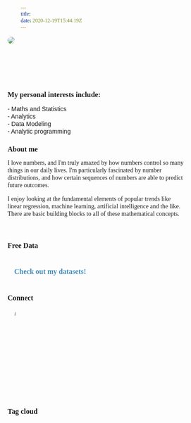 ```yaml
---
title:   
date: 2020-12-19T15:44:19Z
---
```


<style type="text/css">


body {
  scroll-snap-type: y proximity;
  scroll-padding-top: 15vh;
  overflow-y: scroll;
}

img {
  border-radius: 8px;
}

#pic{
width:100%;
height: 100px;
}

@keyframes slidein {
  from {
    margin-left: 55%;
    width: 100%;
    margin-top: 5px;
    animation: slidein 1s ;
   }
   
 to {
    margin-left: 5%;
    width: 100%;
    margin: 140px;
    margin-top: 75px;
  }
}


a, a:link, a:visited {
  text-decoration: none;
  padding: 9px 15px;
  color: #438ebc;

}

#interests{
  width:justify;
  text-align: left;
  font-color:black;
  line-height: 17px;
  font-size: justify;
  font-family: helvetica;
  }

#about{
  width:justify;
  text-align: left;
  font-color:black;
  line-height: 17px;
  font-size: justify;
  word-break: break;
  flex-flow: column wrap;
  font-family: helvetica; 
}

#connect{
  text-align: left;
  width:justify;
  font-color:black;
  line-height: 17px;
  font-size: justify;
  font-family: helvetica;
  
}

#data{
  width:justify;
  font-color:black;
  line-height: 17px;
  font-size: justify;
  font-family: helvetica;
  
}

a:hover{
color: #bc438e;
padding:5px;

}

* {
  box-sizing: border-box;
  margin: 0;
  padding: 0;
  font-family: Outfit;
}

body,
html {
  width: 100%;
  height: 100%;
}

#wrapper {
  background: #fcfcfa;
  color: #438ebc;
  align-items: center;
}

.heading {
  font-size: 3em;
}

.caption {
  font-size: 1em;
  padding: 5px;
  font-family: helvetica;
}

h3{
text-align: left;
}

</style>

<body>
<div id="pic">
<img src="/images/avatar.jpg"/>
</div>



<h3>My personal interests include:</h3>
<p></p>

<div id="interests">
        - Maths and Statistics<br>
        - Analytics<br>
        - Data Modeling<br>
        - Analytic programming
        <p></p>
</div>


<div id="about">

<center>

<H3>About me</H3> 
<p></p>
</center>

I love numbers, and I'm truly amazed by how numbers control so many things in our daily lives. 
I'm particularly fascinated by number distributions, and how certain sequences of numbers are able to predict future outcomes.
<p>
I enjoy looking at the fundamental elements of popular trends like linear regression, machine learning, artificial intelligence and the like.
There are basic building blocks to all of these mathematical concepts.

</div>


<br>
  


 
<div class="data">
<h3>Free Data</h3>
    <div id="dt" ><br>
      <h3><a href="https://github.com/NicJC/Datasets">Check out my datasets!</a></h3>
    </div>
    </div>

<br>

<h3>Connect</h3>

<div id="connect" ><br>
<a href="https://nicstats.netlify.app/contact/" target="_blank">
<img src="/./_index_files/connect.svg" alt="" width="5%"/>
</a>


    
<center>
</div>

<div class="tagcloud">
<p><H3>Tag cloud</H3></p>


<script>

$(document).ready(function(){
  $(".nav-tabs a").click(function(){
    $(this).tab('show');
  });
});
</script> 

</div>
</body>
</head>
</html>


 
